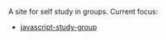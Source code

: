 A site for self study in groups. Current focus:
- [javascript-study-group](https://github.com/study-groups/javascript-study-group)
